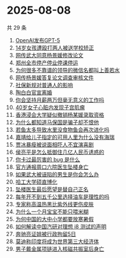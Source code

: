 # 2025-08-08

共 29 条

<!-- BEGIN -->
<!-- 最后更新时间 Fri Aug 08 2025 13:30:22 GMT+0800 (China Standard Time) -->

1. [OpenAI发布GPT-5](https://www.zhihu.com/search?q=OpenAI%E5%8F%91%E5%B8%83GPT-5)
1. [14岁女孩遭殴打两人被送学校矫正](https://www.zhihu.com/search?q=14%E5%B2%81%E5%A5%B3%E5%AD%A9%E9%81%AD%E6%AE%B4%E6%89%93%E4%B8%A4%E4%BA%BA%E8%A2%AB%E9%80%81%E5%AD%A6%E6%A0%A1%E7%9F%AB%E6%AD%A3)
1. [网传武大同意杨景媛修改论文](https://www.zhihu.com/search?q=%E7%BD%91%E4%BC%A0%E6%AD%A6%E5%A4%A7%E5%90%8C%E6%84%8F%E6%9D%A8%E6%99%AF%E5%AA%9B%E4%BF%AE%E6%94%B9%E8%AE%BA%E6%96%87)
1. [郑州全市停产停业停课停运](https://www.zhihu.com/search?q=%E9%83%91%E5%B7%9E%E5%85%A8%E5%B8%82%E5%81%9C%E4%BA%A7%E5%81%9C%E4%B8%9A%E5%81%9C%E8%AF%BE%E5%81%9C%E8%BF%90)
1. [为何很多不靠谱的领导的微信名都叫上善若水](https://www.zhihu.com/search?q=%E4%B8%BA%E4%BD%95%E5%BE%88%E5%A4%9A%E4%B8%8D%E9%9D%A0%E8%B0%B1%E7%9A%84%E9%A2%86%E5%AF%BC%E7%9A%84%E5%BE%AE%E4%BF%A1%E5%90%8D%E9%83%BD%E5%8F%AB%E4%B8%8A%E5%96%84%E8%8B%A5%E6%B0%B4)
1. [网传杨景媛答复论文调查审核文件](https://www.zhihu.com/search?q=%E7%BD%91%E4%BC%A0%E6%9D%A8%E6%99%AF%E5%AA%9B%E7%AD%94%E5%A4%8D%E8%AE%BA%E6%96%87%E8%B0%83%E6%9F%A5%E5%AE%A1%E6%A0%B8%E6%96%87%E4%BB%B6)
1. [社保新规对普通人的影响](https://www.zhihu.com/search?q=%E7%A4%BE%E4%BF%9D%E6%96%B0%E8%A7%84%E5%AF%B9%E6%99%AE%E9%80%9A%E4%BA%BA%E7%9A%84%E5%BD%B1%E5%93%8D)
1. [陶白白官宣离婚](https://www.zhihu.com/search?q=%E9%99%B6%E7%99%BD%E7%99%BD%E5%AE%98%E5%AE%A3%E7%A6%BB%E5%A9%9A)
1. [你会坚持月薪两万但毫无意义的工作吗](https://www.zhihu.com/search?q=%E4%BD%A0%E4%BC%9A%E5%9D%9A%E6%8C%81%E6%9C%88%E8%96%AA%E4%B8%A4%E4%B8%87%E4%BD%86%E6%AF%AB%E6%97%A0%E6%84%8F%E4%B9%89%E7%9A%84%E5%B7%A5%E4%BD%9C%E5%90%97)
1. [40岁女子心脏内发现子宫肌瘤](https://www.zhihu.com/search?q=40%E5%B2%81%E5%A5%B3%E5%AD%90%E5%BF%83%E8%84%8F%E5%86%85%E5%8F%91%E7%8E%B0%E5%AD%90%E5%AE%AB%E8%82%8C%E7%98%A4)
1. [香港浸会大学疑似撤销杨某媛录取资格](https://www.zhihu.com/search?q=%E9%A6%99%E6%B8%AF%E6%B5%B8%E4%BC%9A%E5%A4%A7%E5%AD%A6%E7%96%91%E4%BC%BC%E6%92%A4%E9%94%80%E6%9D%A8%E6%9F%90%E5%AA%9B%E5%BD%95%E5%8F%96%E8%B5%84%E6%A0%BC)
1. [为什么都知道马保国是骗子却不恨他](https://www.zhihu.com/search?q=%E4%B8%BA%E4%BB%80%E4%B9%88%E9%83%BD%E7%9F%A5%E9%81%93%E9%A9%AC%E4%BF%9D%E5%9B%BD%E6%98%AF%E9%AA%97%E5%AD%90%E5%8D%B4%E4%B8%8D%E6%81%A8%E4%BB%96)
1. [若鱼太多导致水里没食物鱼会再次进化吗](https://www.zhihu.com/search?q=%E8%8B%A5%E9%B1%BC%E5%A4%AA%E5%A4%9A%E5%AF%BC%E8%87%B4%E6%B0%B4%E9%87%8C%E6%B2%A1%E9%A3%9F%E7%89%A9%E9%B1%BC%E4%BC%9A%E5%86%8D%E6%AC%A1%E8%BF%9B%E5%8C%96%E5%90%97)
1. [嘉靖给儿子指定的可用人里为什么没有海瑞](https://www.zhihu.com/search?q=%E5%98%89%E9%9D%96%E7%BB%99%E5%84%BF%E5%AD%90%E6%8C%87%E5%AE%9A%E7%9A%84%E5%8F%AF%E7%94%A8%E4%BA%BA%E9%87%8C%E4%B8%BA%E4%BB%80%E4%B9%88%E6%B2%A1%E6%9C%89%E6%B5%B7%E7%91%9E)
1. [贾冰暴瘦被说面相吓人不宜演喜剧](https://www.zhihu.com/search?q=%E8%B4%BE%E5%86%B0%E6%9A%B4%E7%98%A6%E8%A2%AB%E8%AF%B4%E9%9D%A2%E7%9B%B8%E5%90%93%E4%BA%BA%E4%B8%8D%E5%AE%9C%E6%BC%94%E5%96%9C%E5%89%A7)
1. [侯亮平是怎么抵御住几亿人民币诱惑的](https://www.zhihu.com/search?q=%E4%BE%AF%E4%BA%AE%E5%B9%B3%E6%98%AF%E6%80%8E%E4%B9%88%E6%8A%B5%E5%BE%A1%E4%BD%8F%E5%87%A0%E4%BA%BF%E4%BA%BA%E6%B0%91%E5%B8%81%E8%AF%B1%E6%83%91%E7%9A%84)
1. [你卡过最厉害的 bug 是什么](https://www.zhihu.com/search?q=%E4%BD%A0%E5%8D%A1%E8%BF%87%E6%9C%80%E5%8E%89%E5%AE%B3%E7%9A%84%20bug%20%E6%98%AF%E4%BB%80%E4%B9%88)
1. [官方通报周口六院医生坠楼身亡](https://www.zhihu.com/search?q=%E5%AE%98%E6%96%B9%E9%80%9A%E6%8A%A5%E5%91%A8%E5%8F%A3%E5%85%AD%E9%99%A2%E5%8C%BB%E7%94%9F%E5%9D%A0%E6%A5%BC%E8%BA%AB%E4%BA%A1)
1. [如果武大被诬陷的男生是你会怎么办](https://www.zhihu.com/search?q=%E5%A6%82%E6%9E%9C%E6%AD%A6%E5%A4%A7%E8%A2%AB%E8%AF%AC%E9%99%B7%E7%9A%84%E7%94%B7%E7%94%9F%E6%98%AF%E4%BD%A0%E4%BC%9A%E6%80%8E%E4%B9%88%E5%8A%9E)
1. [哈工大学硕直博化](https://www.zhihu.com/search?q=%E5%93%88%E5%B7%A5%E5%A4%A7%E5%AD%A6%E7%A1%95%E7%9B%B4%E5%8D%9A%E5%8C%96)
1. [坠楼医生最后愿望是替自己正名](https://www.zhihu.com/search?q=%E5%9D%A0%E6%A5%BC%E5%8C%BB%E7%94%9F%E6%9C%80%E5%90%8E%E6%84%BF%E6%9C%9B%E6%98%AF%E6%9B%BF%E8%87%AA%E5%B7%B1%E6%AD%A3%E5%90%8D)
1. [每年开不到五千公里选择油车是理性的吗](https://www.zhihu.com/search?q=%E6%AF%8F%E5%B9%B4%E5%BC%80%E4%B8%8D%E5%88%B0%E4%BA%94%E5%8D%83%E5%85%AC%E9%87%8C%E9%80%89%E6%8B%A9%E6%B2%B9%E8%BD%A6%E6%98%AF%E7%90%86%E6%80%A7%E7%9A%84%E5%90%97)
1. [专家称高温热黑比紫外线更伤皮肤](https://www.zhihu.com/search?q=%E4%B8%93%E5%AE%B6%E7%A7%B0%E9%AB%98%E6%B8%A9%E7%83%AD%E9%BB%91%E6%AF%94%E7%B4%AB%E5%A4%96%E7%BA%BF%E6%9B%B4%E4%BC%A4%E7%9A%AE%E8%82%A4)
1. [为什么一个月宝宝不能只喂米糊](https://www.zhihu.com/search?q=%E4%B8%BA%E4%BB%80%E4%B9%88%E4%B8%80%E4%B8%AA%E6%9C%88%E5%AE%9D%E5%AE%9D%E4%B8%8D%E8%83%BD%E5%8F%AA%E5%96%82%E7%B1%B3%E7%B3%8A)
1. [为何中国的大中小学都要放寒暑假](https://www.zhihu.com/search?q=%E4%B8%BA%E4%BD%95%E4%B8%AD%E5%9B%BD%E7%9A%84%E5%A4%A7%E4%B8%AD%E5%B0%8F%E5%AD%A6%E9%83%BD%E8%A6%81%E6%94%BE%E5%AF%92%E6%9A%91%E5%81%87)
1. [如何解读中国汽研对理想 i8 测试的声明](https://www.zhihu.com/search?q=%E5%A6%82%E4%BD%95%E8%A7%A3%E8%AF%BB%E4%B8%AD%E5%9B%BD%E6%B1%BD%E7%A0%94%E5%AF%B9%E7%90%86%E6%83%B3%20i8%20%E6%B5%8B%E8%AF%95%E7%9A%84%E5%A3%B0%E6%98%8E)
1. [奔驰亮证姐被行政拘留5日](https://www.zhihu.com/search?q=%E5%A5%94%E9%A9%B0%E4%BA%AE%E8%AF%81%E5%A7%90%E8%A2%AB%E8%A1%8C%E6%94%BF%E6%8B%98%E7%95%995%E6%97%A5)
1. [莫迪称印度将成为世界第三大经济体](https://www.zhihu.com/search?q=%E8%8E%AB%E8%BF%AA%E7%A7%B0%E5%8D%B0%E5%BA%A6%E5%B0%86%E6%88%90%E4%B8%BA%E4%B8%96%E7%95%8C%E7%AC%AC%E4%B8%89%E5%A4%A7%E7%BB%8F%E6%B5%8E%E4%BD%93)
1. [男子戴金属项链进入核磁共振室后身亡](https://www.zhihu.com/search?q=%E7%94%B7%E5%AD%90%E6%88%B4%E9%87%91%E5%B1%9E%E9%A1%B9%E9%93%BE%E8%BF%9B%E5%85%A5%E6%A0%B8%E7%A3%81%E5%85%B1%E6%8C%AF%E5%AE%A4%E5%90%8E%E8%BA%AB%E4%BA%A1)

<!-- END -->
